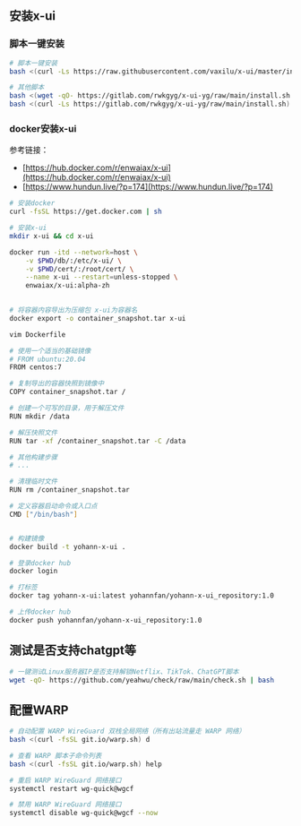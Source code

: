 ## 安装x-ui

### 脚本一键安装

```bash
# 脚本一键安装
bash <(curl -Ls https://raw.githubusercontent.com/vaxilu/x-ui/master/install.sh)

# 其他脚本
bash <(wget -qO- https://gitlab.com/rwkgyg/x-ui-yg/raw/main/install.sh 2> /dev/null)
bash <(curl -Ls https://gitlab.com/rwkgyg/x-ui-yg/raw/main/install.sh)
```

### docker安装x-ui
参考链接：
- [https://hub.docker.com/r/enwaiax/x-ui](https://hub.docker.com/r/enwaiax/x-ui)
- [https://www.hundun.live/?p=174](https://www.hundun.live/?p=174)

```bash
# 安装docker
curl -fsSL https://get.docker.com | sh

# 安装x-ui
mkdir x-ui && cd x-ui

docker run -itd --network=host \
    -v $PWD/db/:/etc/x-ui/ \
    -v $PWD/cert/:/root/cert/ \
    --name x-ui --restart=unless-stopped \
    enwaiax/x-ui:alpha-zh
 
```
```bash
# 将容器内容导出为压缩包 x-ui为容器名
docker export -o container_snapshot.tar x-ui

vim Dockerfile

# 使用一个适当的基础镜像
# FROM ubuntu:20.04
FROM centos:7

# 复制导出的容器快照到镜像中
COPY container_snapshot.tar /

# 创建一个可写的目录，用于解压文件
RUN mkdir /data

# 解压快照文件
RUN tar -xf /container_snapshot.tar -C /data

# 其他构建步骤
# ...

# 清理临时文件
RUN rm /container_snapshot.tar

# 定义容器启动命令或入口点
CMD ["/bin/bash"]


# 构建镜像
docker build -t yohann-x-ui .

# 登录docker hub
docker login

# 打标签
docker tag yohann-x-ui:latest yohannfan/yohann-x-ui_repository:1.0

# 上传docker hub
docker push yohannfan/yohann-x-ui_repository:1.0
```

## 测试是否支持chatgpt等

```bash
# 一键测试Linux服务器IP是否支持解锁Netflix、TikTok、ChatGPT脚本
wget -qO- https://github.com/yeahwu/check/raw/main/check.sh | bash
```

## 配置WARP

```bash
# 自动配置 WARP WireGuard 双栈全局网络（所有出站流量走 WARP 网络）
bash <(curl -fsSL git.io/warp.sh) d

# 查看 WARP 脚本子命令列表
bash <(curl -fsSL git.io/warp.sh) help

# 重启 WARP WireGuard 网络接口
systemctl restart wg-quick@wgcf

# 禁用 WARP WireGuard 网络接口
systemctl disable wg-quick@wgcf --now
```

